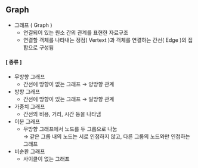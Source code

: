 ## Graph
- 그래프 ( Graph )
  - 연결되어 있는 원소 간의 관계를 표현한 자료구조
  - 연결할 객체를 나타내는 정점( Vertext )과 객체를 연결하는 간선( Edge )의 집합으로 구성됨

#### [ 종류 ]
- 무방향 그래프
  - 간선에 방향이 없는 그래프 → 양방향 관계
- 방향 그래프
  - 간선에 방향이 있는 그래프 → 일방향 관계
- 가중치 그래프
  - 간선의 비용, 거리, 시간 등을 나타냄
- 이분 그래프
  - 무방향 그래프에서 노드를 두 그룹으로 나눔 <br>
    → 같은 그룹 내의 노드는 서로 인접하지 않고, 다른 그룹의 노드와만 인접하는 그래프
- 비순환 그래프
  - 사이클이 없는 그래프
